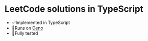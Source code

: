 # LeetCode solutions in TypeScript

- ✅Implemented in TypeScript
- 🦕Runs on [Deno](https://deno.land)
- 💯Fully tested

